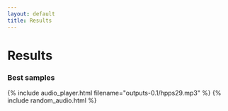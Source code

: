 ```yaml
---
layout: default
title: Results
---
```


# Results

### Best samples

{% include audio_player.html filename="outputs-0.1/hpps29.mp3" %}
{% include random_audio.html %}